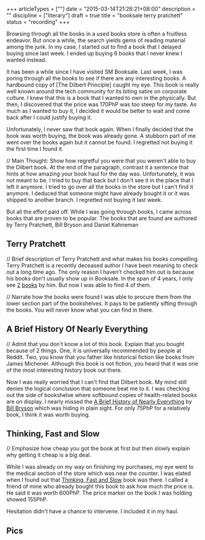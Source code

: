 +++
articleTypes = [""]
date = "2015-03-14T21:26:21+08:00"
description = ""
discipline = ["literary"]
draft = true
title = "booksale terry pratchett"
status = "recording"
+++

Browsing through all the books in a used books store is often a fruitless endeavor. But once a while, the search yields gems of reading material among the junk. In my case, I started out to find a book that I delayed buying since last week. I ended up buying 6 books that I never knew I wanted instead.


It has been a while since I have visited SM Booksale. Last week, I was poring through all the books to see if there are any interesting books. A hardbound copy of [The Dilbert Principle] caught my eye. This book is really well known around the tech community for its biting satire on corporate culture. I knew that this is a book that I wanted to own in the physically. But then, I discovered that the price was 170PhP was too steep for my taste. As much as I wanted to buy it, I decided it would be better to wait and come back after I could justify buying it.

Unfortunately, I never saw that book again. When I finally decided that the book was worth buying, the book was already gone. A stubborn part of me went over the books again but it cannot be found. I regretted not buying it the first time I found it.


// Main Thought: Show how regretful you were that you weren't able to buy the Dilbert book. At the end of the paragraph, contrast it a sentence that hints at how amazing your book haul for the day was.
Unfortunately, it was not meant to be. I tried to buy that back but I don't see it in the place that I left it anymore. I tried to go over all the books in the store but I can't find it anymore. I deduced that someone might have already bought it or it was shipped to another branch. I regretted not buying it last week.

But all the effort paid off. While I was going through books, I came across books that are proven to be popular. The books that are found are authored by Terry Pratchett, Bill Bryson and Daniel Kahneman 

## Terry Pratchett
// Brief description of Terry Pratchett and what makes his books compelling.
Terry Pratchett is a recently deceased author I have been meaning to check out a long time ago. The only reason I haven't checked him out is because his books don't usually show up in Booksale. In the span of 4 years, I only see [2]() [books]() by him. But now I was able to find 4 of them.

// Narrate how the books were found
I was able to procure them from the lower section part of the bookshelves. It pays to be patiently sifting through the books. You will never know what you can find in there.

## A Brief History Of Nearly Everything
// Admit that you don't know a lot of this book. Explain that you bought because of 2 things. One, it is universally recommended by people at Reddit. Two, you know that you father like historical fiction like books from James Michener. Although this book is not fiction, you heard that it was one of the most interesting history book out there.

Now I was really worried that I can't find that Dilbert book. My mind still denies the logical conclusion that someone beat me to it. I was checking out the side of bookshelve where softbound copies of health-related books are on display. I nearly missed the [A Brief History of Nearly Everything]() by [Bill Bryson]() which was hiding in plain sight. For only 75PhP for a relatively book, I think it was worth buying.

## Thinking, Fast and Slow
// Emphasize how cheap you got the book at first but then slowly explain why getting it cheap is a big deal.

While I was already on my way on finishing my purchases, my eye went to the medical section of the store which was near the counter. I was elated when I found out that [Thinking, Fast and Slow]() book was there. I called a friend of mine who already bought this book to ask how much the price is. He said it was worth 600PhP. The price marker on the book I was holding showed 155PhP.

Hesitation didn't have a chance to intervene. I included it in my haul.

## Pics
